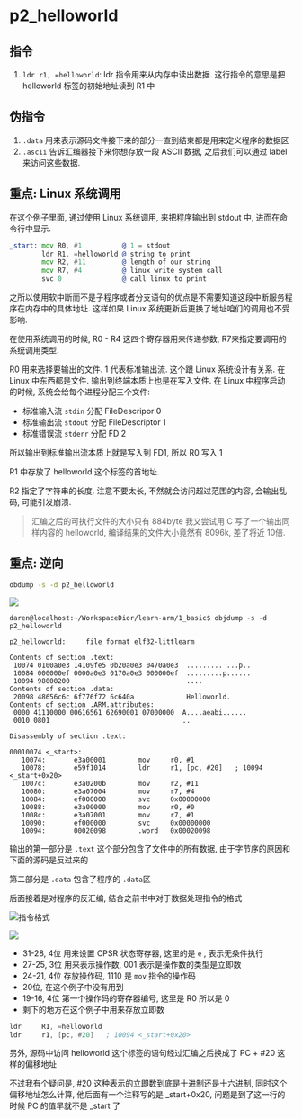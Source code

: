 # p2_helloworld

## 指令

1. `ldr r1, =helloworld`: ldr 指令用来从内存中读出数据. 这行指令的意思是把 helloworld 标签的初始地址读到 R1 中

## 伪指令

1. `.data` 用来表示源码文件接下来的部分一直到结束都是用来定义程序的数据区
2. `.ascii` 告诉汇编器接下来你想存放一段 ASCII 数据, 之后我们可以通过 label 来访问这些数据.

## 重点: Linux 系统调用

在这个例子里面, 通过使用 Linux 系统调用, 来把程序输出到 stdout 中, 进而在命令行中显示.

```asm
_start: mov R0, #1          @ 1 = stdout
        ldr R1, =helloworld @ string to print
        mov R2, #11         @ length of our string
        mov R7, #4          @ linux write system call
        svc 0               @ call linux to print
```

之所以使用软中断而不是子程序或者分支语句的优点是不需要知道这段中断服务程序在内存中的具体地址. 这样如果 Linux 系统更新后更换了地址咱们的调用也不受影响.

在使用系统调用的时候, R0 - R4 这四个寄存器用来传递参数, R7来指定要调用的系统调用类型. 

R0 用来选择要输出的文件. 1 代表标准输出流. 这个跟 Linux 系统设计有关系. 在 Linux 中东西都是文件. 输出到终端本质上也是在写入文件. 在 Linux 中程序启动的时候, 系统会给每个进程分配三个文件:

- 标准输入流 `stdin` 分配 FileDescripor 0
- 标准输出流 `stdout` 分配 FileDescriptor 1
- 标准错误流 `stderr` 分配 FD 2

所以输出到标准输出流本质上就是写入到 FD1, 所以 R0 写入 1

R1 中存放了 helloworld 这个标签的首地址.

R2 指定了字符串的长度. 注意不要太长, 不然就会访问超过范围的内容, 会输出乱码, 可能引发崩溃.

> 汇编之后的可执行文件的大小只有 884byte 我又尝试用 C 写了一个输出同样内容的 helloworld, 编译结果的文件大小竟然有 8096k, 差了将近 10倍.

## 重点: 逆向

```bash
obdump -s -d p2_helloworld
```



![](https://cdn.jsdelivr.net/gh/heidaren0000/blogGallery@master/img/Screenshot_20221025_172159.png)

```shell
daren@localhost:~/WorkspaceDior/learn-arm/1_basic$ objdump -s -d p2_helloworld

p2_helloworld:     file format elf32-littlearm

Contents of section .text:
 10074 0100a0e3 14109fe5 0b20a0e3 0470a0e3  ......... ...p..
 10084 000000ef 0000a0e3 0170a0e3 000000ef  .........p......
 10094 98000200                             ....            
Contents of section .data:
 20098 48656c6c 6f776f72 6c640a             Helloworld.     
Contents of section .ARM.attributes:
 0000 41110000 00616561 62690001 07000000  A....aeabi......
 0010 0801                                 ..              

Disassembly of section .text:

00010074 <_start>:
   10074:       e3a00001        mov     r0, #1
   10078:       e59f1014        ldr     r1, [pc, #20]   ; 10094 <_start+0x20>
   1007c:       e3a0200b        mov     r2, #11
   10080:       e3a07004        mov     r7, #4
   10084:       ef000000        svc     0x00000000
   10088:       e3a00000        mov     r0, #0
   1008c:       e3a07001        mov     r7, #1
   10090:       ef000000        svc     0x00000000
   10094:       00020098        .word   0x00020098
```

输出的第一部分是 `.text` 这个部分包含了文件中的所有数据, 由于字节序的原因和下面的源码是反过来的

第二部分是 `.data` 包含了程序的 `.data`区

后面接着是对程序的反汇编, 结合之前书中对于数据处理指令的格式

![指令格式](https://cdn.jsdelivr.net/gh/heidaren0000/blogGallery@master/img/data%20instruction%20format.png)

![](https://cdn.jsdelivr.net/gh/heidaren0000/blogGallery@master/img/20221025_174127_temp.jpg)

- 31-28, 4位 用来设置 CPSR 状态寄存器, 这里的是 `e` , 表示无条件执行
- 27-25, 3位 用来表示操作数, 001 表示是操作数的类型是立即数
- 24-21, 4位 存放操作码, 1110 是 `mov` 指令的操作码
- 20位, 在这个例子中没有用到
- 19-16, 4位 第一个操作码的寄存器编号, 这里是 R0 所以是 0
- 剩下的地方在这个例子中用来存放立即数

```asm
ldr 	R1, =helloworld 
ldr     r1, [pc, #20]	; 10094 <_start+0x20>
```

另外, 源码中访问 helloworld 这个标签的语句经过汇编之后换成了 PC + #20 这样的偏移地址

不过我有个疑问是, #20 这种表示的立即数到底是十进制还是十六进制, 同时这个偏移地址怎么计算, 他后面有一个注释写的是 _start+0x20, 问题是到了这一行的时候 PC 的值早就不是 _start 了